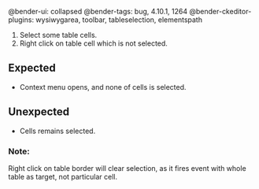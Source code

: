 @bender-ui: collapsed
@bender-tags: bug, 4.10.1, 1264
@bender-ckeditor-plugins: wysiwygarea, toolbar, tableselection, elementspath

1. Select some table cells.
1. Right click on table cell which is not selected.

## Expected

- Context menu opens, and none of cells is selected.

## Unexpected

- Cells remains selected.

### Note:
Right click on table border will clear selection, as it fires event with whole table as target, not particular cell.
